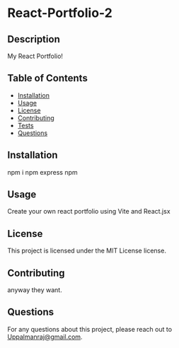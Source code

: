 # React-Portfolio-2

## Description
My React Portfolio!

## Table of Contents
- [Installation](#installation)
- [Usage](#usage)
- [License](#license)
- [Contributing](#contributing)
- [Tests](#tests)
- [Questions](#questions)

## Installation
npm i
npm express
npm 

## Usage
Create your own react portfolio using Vite and React.jsx

## License
This project is licensed under the MIT License license.

## Contributing
anyway they want.

## Questions
For any questions about this project, please reach out to Uppalmanraj@gmail.com.
